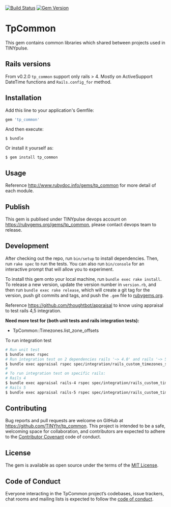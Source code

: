 [![Build Status](https://travis-ci.org/TINYhr/tp_common.svg?branch=master)](https://travis-ci.org/TINYhr/tp_common)
[![Gem Version](https://badge.fury.io/rb/tp_common.svg)](https://badge.fury.io/rb/tp_common)

# TpCommon

This gem contains common libraries which shared between projects used in TINYpulse.

## Rails versions

From v0.2.0 `tp_common` support only rails > 4. Mostly on ActiveSupport DateTime functions and `Rails.config_for` method.

## Installation

Add this line to your application's Gemfile:

```ruby
gem 'tp_common'
```

And then execute:

    $ bundle

Or install it yourself as:

    $ gem install tp_common

## Usage

Reference http://www.rubydoc.info/gems/tp_common for more detail of each module.

## Publish

This gem is publised under TINYpulse devops account on https://rubygems.org/gems/tp_common, please contact devops team to release.

## Development

After checking out the repo, run `bin/setup` to install dependencies. Then, run `rake spec` to run the tests. You can also run `bin/console` for an interactive prompt that will allow you to experiment.

To install this gem onto your local machine, run `bundle exec rake install`. To release a new version, update the version number in `version.rb`, and then run `bundle exec rake release`, which will create a git tag for the version, push git commits and tags, and push the `.gem` file to [rubygems.org](https://rubygems.org).

Reference https://github.com/thoughtbot/appraisal to know using appraisal to test rails 4,5 integration.

**Need more test for (both unit tests and rails integration tests):**

* TpCommon::Timezones.list_zone_offsets

To run integration test

```bash
# Run unit test
$ bundle exec rspec
# Run integration test on 2 dependencies rails '~> 4.0' and rails '~> 5.0'
$ bundle exec appraisal rspec spec/integration/rails_custom_timezones_spec.rb && bundle exec appraisal rspec spec/integration/rails_spec.rb
#
# To run integration test on specific rails:
# Rails 4
$ bundle exec appraisal rails-4 rspec spec/integration/rails_custom_timezones_spec.rb && bundle exec appraisal rails-4 rspec spec/integration/rails_spec.rb
# Rails 5
$ bundle exec appraisal rails-5 rspec spec/integration/rails_custom_timezones_spec.rb && bundle exec appraisal rails-5 rspec spec/integration/rails_spec.rb

```


## Contributing

Bug reports and pull requests are welcome on GitHub at https://github.com/TINYhr/tp_common. This project is intended to be a safe, welcoming space for collaboration, and contributors are expected to adhere to the [Contributor Covenant](http://contributor-covenant.org) code of conduct.

## License

The gem is available as open source under the terms of the [MIT License](http://opensource.org/licenses/MIT).

## Code of Conduct

Everyone interacting in the TpCommon project’s codebases, issue trackers, chat rooms and mailing lists is expected to follow the [code of conduct](https://github.com/TINYhr/tp_common/blob/master/CODE_OF_CONDUCT.md).
